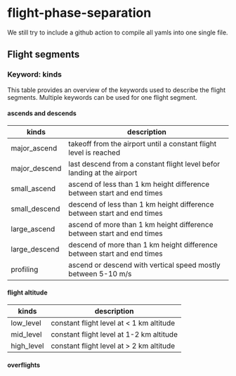 # flight-phase-separation

We still try to include a github action to compile all yamls into one single file.

## Flight segments
### Keyword: kinds
This table provides an overview of the keywords used to describe the flight segments. Multiple keywords can be used for one flight segment.

#### ascends and descends
| kinds           | description                                                              |
| --------------- | ------------------------------------------------------------------------ |
| major_ascend    | takeoff from the airport until a constant flight level is reached        |
| major_descend   | last descend from a constant flight level befor landing at the airport   |
| small_ascend    | ascend of less than 1 km height difference between start and end times   |
| small_descend   | descend of less than 1 km height difference between start and end times  |
| large_ascend    | ascend of more than 1 km height difference between start and end times   |
| large_descend   | descend of more than 1 km height difference between start and end times  |
| profiling       | ascend or descend with vertical speed mostly between 5-10 m/s            |

#### flight altitude
| kinds         | description                                     |
| ------------- | ----------------------------------------------- |
| low_level     | constant flight level at < 1 km altitude        |
| mid_level     | constant flight level at 1-2 km altitude        |
| high_level    | constant flight level at > 2 km altitude        |

#### overflights

